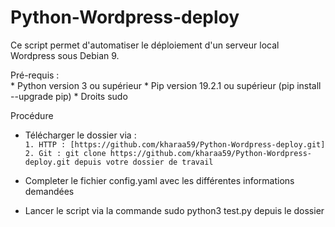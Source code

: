 # Python-Wordpress-deploy
Ce script permet d'automatiser le déploiement d'un serveur local Wordpress sous Debian 9.

Pré-requis :  
    * Python version 3 ou supérieur
    * Pip version 19.2.1 ou supérieur (pip install --upgrade pip)
    * Droits sudo

Procédure  
* Télécharger le dossier via :  
`1. HTTP : [https://github.com/kharaa59/Python-Wordpress-deploy.git]`  
`2. Git : git clone https://github.com/kharaa59/Python-Wordpress-deploy.git depuis votre dossier de travail`  
* Completer le fichier config.yaml avec les différentes informations demandées  

* Lancer le script via la commande sudo python3 test.py depuis le dossier

